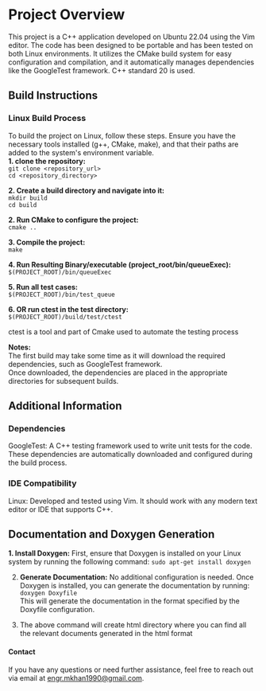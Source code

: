 # Project Overview    
This project is a C++ application developed on Ubuntu 22.04 using the Vim editor. The code has been designed to be portable and has been tested on both Linux environments. It utilizes the CMake build system for easy configuration and compilation, and it automatically manages dependencies like the GoogleTest framework. C++ standard 20 is used.    

## Build Instructions    
### Linux Build Process    
To build the project on Linux, follow these steps. Ensure you have the necessary tools installed (g++, CMake, make), and that their paths are added to the system's environment variable.   
**1. clone the repository:**     
`git clone <repository_url>`      
`cd <repository_directory>`    

**2. Create a build directory and navigate into it:**    
`mkdir build`     
`cd build`    

**2. Run CMake to configure the project:**     
`cmake ..`     

**3. Compile the project:**     
`make`    

**4. Run Resulting Binary/executable (project_root/bin/queueExec):**    
`$(PROJECT_ROOT)/bin/queueExec`   

**5. Run all test cases:**    
`$(PROJECT_ROOT)/bin/test_queue`    

**6. OR run ctest in the test directory:**  
`$(PROJECT_ROOT)/build/test/ctest`   

ctest is a tool and part of Cmake used to automate the testing process 

**Notes:**      
The first build may take some time as it will download the required dependencies, such as GoogleTest framework.    
Once downloaded, the dependencies are placed in the appropriate directories for subsequent builds.    

## Additional Information      
### Dependencies   
GoogleTest: A C++ testing framework used to write unit tests for the code.   
These dependencies are automatically downloaded and configured during the build process.   

### IDE Compatibility   
Linux: Developed and tested using Vim. It should work with any modern text editor or IDE that supports C++.   


## Documentation and Doxygen Generation
**1. Install Doxygen:** First, ensure that Doxygen is installed on your Linux system by running the following command:
`sudo apt-get install doxygen`

2. **Generate Documentation:** No additional configuration is needed. Once Doxygen is installed, you can generate the documentation by running:   
`doxygen Doxyfile`     
This will generate the documentation in the format specified by the Doxyfile configuration.   

3. The above command will create html directory where you can find all the relevant documents generated in the html format

#### Contact     
If you have any questions or need further assistance, feel free to reach out via email at engr.mkhan1990@gmail.com.  




